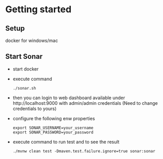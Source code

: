 # Getting started

## Setup
docker for windows/mac

## Start Sonar

- start docker
- execute command
   ```
   ./sonar.sh
   ```
- then you can login to web dashboard available under http://localhost:9000 with admin/admin credentials (Need to change credentials to yours)
- configure the following enw properties

   ```
   export SONAR_USERNAME=your_username
   export SONAR_PASSWORD=your_password
   ```
- execute command to run test and to see the result

   ```
   ./mvnw clean test -Dmaven.test.failure.ignore=true sonar:sonar
   ```



